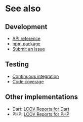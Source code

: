 # See also

## Development
- [API reference](https://api.belin.io/lcov.js)
- [npm package](https://www.npmjs.com/package/@cedx/lcov)
- [Submit an issue](https://git.belin.io/cedx/lcov.js/issues)

## Testing
- [Continuous integration](https://github.com/cedx/lcov.js/actions)
- [Code coverage](https://coveralls.io/github/cedx/lcov.js)

## Other implementations
- Dart: [LCOV Reports for Dart](https://docs.belin.io/lcov.dart)
- PHP: [LCOV Reports for PHP](https://docs.belin.io/lcov.php)
